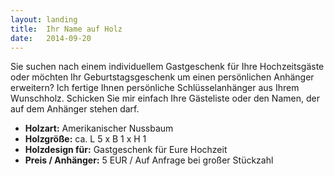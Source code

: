 ```yaml
---
layout: landing
title:  Ihr Name auf Holz
date:   2014-09-20
---
```


Sie suchen nach einem individuellem Gastgeschenk für Ihre Hochzeitsgäste oder möchten Ihr Geburtstagsgeschenk um einen persönlichen Anhänger erweitern? Ich fertige Ihnen persönliche Schlüsselanhänger aus Ihrem Wunschholz. Schicken Sie mir einfach Ihre Gästeliste oder den Namen, der auf dem Anhänger stehen darf. 

* **Holzart:** Amerikanischer Nussbaum
* **Holzgröße:** ca. L 5 x B 1 x H 1
* **Holzdesign für:** Gastgeschenk für Eure Hochzeit
* **Preis / Anhänger:** 5 EUR / Auf Anfrage bei großer Stückzahl
